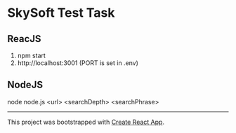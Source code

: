 # SkySoft Test Task

## ReacJS

1. npm start
2. http://localhost:3001 (PORT is set in .env)

## NodeJS

node node.js \<url> \<searchDepth> \<searchPhrase>


---



This project was bootstrapped with [Create React App](https://github.com/facebookincubator/create-react-app).
